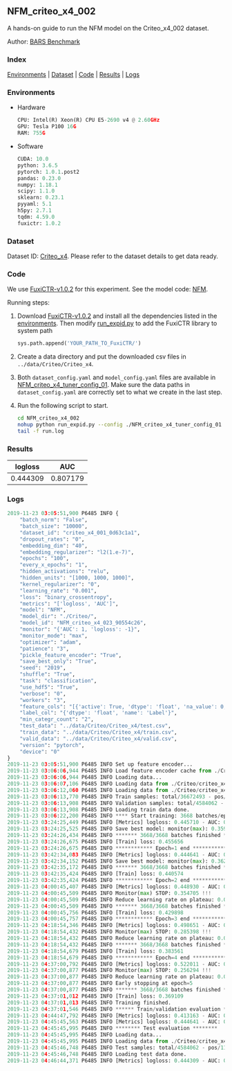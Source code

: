## NFM_criteo_x4_002

A hands-on guide to run the NFM model on the Criteo_x4_002 dataset.

Author: [BARS Benchmark](https://github.com/reczoo/BARS/blob/main/CITATION)

### Index
[Environments](#Environments) | [Dataset](#Dataset) | [Code](#Code) | [Results](#Results) | [Logs](#Logs)

### Environments
+ Hardware

  ```python
  CPU: Intel(R) Xeon(R) CPU E5-2690 v4 @ 2.60GHz
  GPU: Tesla P100 16G
  RAM: 755G

  ```

+ Software

  ```python
  CUDA: 10.0
  python: 3.6.5
  pytorch: 1.0.1.post2
  pandas: 0.23.0
  numpy: 1.18.1
  scipy: 1.1.0
  sklearn: 0.23.1
  pyyaml: 5.1
  h5py: 2.7.1
  tqdm: 4.59.0
  fuxictr: 1.0.2
  ```

### Dataset
Dataset ID: [Criteo_x4](https://github.com/reczoo/Datasets/tree/main/Criteo/Criteo_x4). Please refer to the dataset details to get data ready.

### Code

We use [FuxiCTR-v1.0.2](https://github.com/reczoo/FuxiCTR/tree/v1.0.2) for this experiment. See the model code: [NFM](https://github.com/reczoo/FuxiCTR/blob/v1.0.2/fuxictr/pytorch/models/NFM.py).

Running steps:

1. Download [FuxiCTR-v1.0.2](https://github.com/reczoo/FuxiCTR/archive/refs/tags/v1.0.2.zip) and install all the dependencies listed in the [environments](#environments). Then modify [run_expid.py](./run_expid.py#L5) to add the FuxiCTR library to system path
    
    ```python
    sys.path.append('YOUR_PATH_TO_FuxiCTR/')
    ```

2. Create a data directory and put the downloaded csv files in `../data/Criteo/Criteo_x4`.

3. Both `dataset_config.yaml` and `model_config.yaml` files are available in [NFM_criteo_x4_tuner_config_01](./NFM_criteo_x4_tuner_config_01). Make sure the data paths in `dataset_config.yaml` are correctly set to what we create in the last step.

4. Run the following script to start.

    ```bash
    cd NFM_criteo_x4_002
    nohup python run_expid.py --config ./NFM_criteo_x4_tuner_config_01 --expid NFM_criteo_x4_023_54434d6e --gpu 0 > run.log &
    tail -f run.log
    ```

### Results

| logloss | AUC  |
|:--------------------:|:--------------------:|
| 0.444309 | 0.807179  |


### Logs
```python
2019-11-23 03:05:51,900 P6485 INFO {
    "batch_norm": "False",
    "batch_size": "10000",
    "dataset_id": "criteo_x4_001_0d63c1a1",
    "dropout_rates": "0",
    "embedding_dim": "40",
    "embedding_regularizer": "l2(1.e-7)",
    "epochs": "100",
    "every_x_epochs": "1",
    "hidden_activations": "relu",
    "hidden_units": "[1000, 1000, 1000]",
    "kernel_regularizer": "0",
    "learning_rate": "0.001",
    "loss": "binary_crossentropy",
    "metrics": "['logloss', 'AUC']",
    "model": "NFM",
    "model_dir": "./Criteo/",
    "model_id": "NFM_criteo_x4_023_90554c26",
    "monitor": "{'AUC': 1, 'logloss': -1}",
    "monitor_mode": "max",
    "optimizer": "adam",
    "patience": "3",
    "pickle_feature_encoder": "True",
    "save_best_only": "True",
    "seed": "2019",
    "shuffle": "True",
    "task": "classification",
    "use_hdf5": "True",
    "verbose": "0",
    "workers": "3",
    "feature_cols": "[{'active': True, 'dtype': 'float', 'na_value': 0, 'name': ['I1', 'I2', 'I3', 'I4', 'I5', 'I6', 'I7', 'I8', 'I9', 'I10', 'I11', 'I12', 'I13'], 'preprocess': 'convert_to_bucket', 'type': 'categorical'}, {'active': True, 'dtype': 'str', 'na_value': '', 'name': ['C1', 'C2', 'C3', 'C4', 'C5', 'C6', 'C7', 'C8', 'C9', 'C10', 'C11', 'C12', 'C13', 'C14', 'C15', 'C16', 'C17', 'C18', 'C19', 'C20', 'C21', 'C22', 'C23', 'C24', 'C25', 'C26'], 'type': 'categorical'}]",
    "label_col": "{'dtype': 'float', 'name': 'Label'}",
    "min_categr_count": "2",
    "test_data": "../data/Criteo/Criteo_x4/test.csv",
    "train_data": "../data/Criteo/Criteo_x4/train.csv",
    "valid_data": "../data/Criteo/Criteo_x4/valid.csv",
    "version": "pytorch",
    "device": "0"
}
2019-11-23 03:05:51,900 P6485 INFO Set up feature encoder...
2019-11-23 03:06:06,944 P6485 INFO Load feature encoder cache from ./Criteo/criteo_x4_001_0d63c1a1/feature_encoder.pkl
2019-11-23 03:06:06,944 P6485 INFO Loading data...
2019-11-23 03:06:07,106 P6485 INFO Loading data from ./Criteo/criteo_x4_001_0d63c1a1/train.hdf5
2019-11-23 03:06:12,060 P6485 INFO Loading data from ./Criteo/criteo_x4_001_0d63c1a1/valid.hdf5
2019-11-23 03:06:13,770 P6485 INFO Train samples: total/36672493 - pos/9396350 - neg/27276143 - ratio/25.62%
2019-11-23 03:06:13,908 P6485 INFO Validation samples: total/4584062 - pos/1174544 - neg/3409518 - ratio/25.62%
2019-11-23 03:06:13,908 P6485 INFO Loading train data done.
2019-11-23 03:06:22,200 P6485 INFO **** Start training: 3668 batches/epoch ****
2019-11-23 03:24:25,449 P6485 INFO [Metrics] logloss: 0.445710 - AUC: 0.805459
2019-11-23 03:24:25,525 P6485 INFO Save best model: monitor(max): 0.359750
2019-11-23 03:24:26,434 P6485 INFO ******* 3668/3668 batches finished *******
2019-11-23 03:24:26,675 P6485 INFO [Train] loss: 0.455656
2019-11-23 03:24:26,675 P6485 INFO ************ Epoch=1 end ************
2019-11-23 03:42:34,083 P6485 INFO [Metrics] logloss: 0.444641 - AUC: 0.806734
2019-11-23 03:42:34,152 P6485 INFO Save best model: monitor(max): 0.362094
2019-11-23 03:42:35,172 P6485 INFO ******* 3668/3668 batches finished *******
2019-11-23 03:42:35,424 P6485 INFO [Train] loss: 0.440574
2019-11-23 03:42:35,424 P6485 INFO ************ Epoch=2 end ************
2019-11-23 04:00:45,407 P6485 INFO [Metrics] logloss: 0.448930 - AUC: 0.803635
2019-11-23 04:00:45,509 P6485 INFO Monitor(max) STOP: 0.354705 !!!
2019-11-23 04:00:45,509 P6485 INFO Reduce learning rate on plateau: 0.000100
2019-11-23 04:00:45,509 P6485 INFO ******* 3668/3668 batches finished *******
2019-11-23 04:00:45,756 P6485 INFO [Train] loss: 0.429898
2019-11-23 04:00:45,757 P6485 INFO ************ Epoch=3 end ************
2019-11-23 04:18:54,346 P6485 INFO [Metrics] logloss: 0.498651 - AUC: 0.784049
2019-11-23 04:18:54,432 P6485 INFO Monitor(max) STOP: 0.285398 !!!
2019-11-23 04:18:54,432 P6485 INFO Reduce learning rate on plateau: 0.000010
2019-11-23 04:18:54,432 P6485 INFO ******* 3668/3668 batches finished *******
2019-11-23 04:18:54,679 P6485 INFO [Train] loss: 0.383561
2019-11-23 04:18:54,679 P6485 INFO ************ Epoch=4 end ************
2019-11-23 04:37:00,792 P6485 INFO [Metrics] logloss: 0.522011 - AUC: 0.778305
2019-11-23 04:37:00,877 P6485 INFO Monitor(max) STOP: 0.256294 !!!
2019-11-23 04:37:00,877 P6485 INFO Reduce learning rate on plateau: 0.000001
2019-11-23 04:37:00,877 P6485 INFO Early stopping at epoch=5
2019-11-23 04:37:00,877 P6485 INFO ******* 3668/3668 batches finished *******
2019-11-23 04:37:01,012 P6485 INFO [Train] loss: 0.369109
2019-11-23 04:37:01,013 P6485 INFO Training finished.
2019-11-23 04:37:01,546 P6485 INFO ****** Train/validation evaluation ******
2019-11-23 04:44:47,792 P6485 INFO [Metrics] logloss: 0.413163 - AUC: 0.840492
2019-11-23 04:45:45,563 P6485 INFO [Metrics] logloss: 0.444641 - AUC: 0.806734
2019-11-23 04:45:45,995 P6485 INFO ******** Test evaluation ********
2019-11-23 04:45:45,995 P6485 INFO Loading data...
2019-11-23 04:45:45,995 P6485 INFO Loading data from ./Criteo/criteo_x4_001_0d63c1a1/test.hdf5
2019-11-23 04:45:46,748 P6485 INFO Test samples: total/4584062 - pos/1174544 - neg/3409518 - ratio/25.62%
2019-11-23 04:45:46,748 P6485 INFO Loading test data done.
2019-11-23 04:46:44,371 P6485 INFO [Metrics] logloss: 0.444309 - AUC: 0.807179

```
